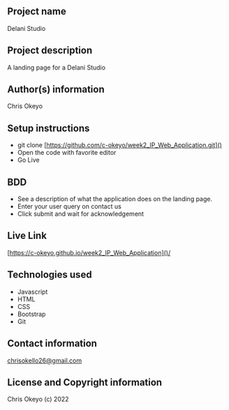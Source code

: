 
## Project name

Delani Studio

## Project description

A landing page for a Delani Studio 

## Author(s) information

Chris Okeyo

## Setup instructions

- git clone [https://github.com/c-okeyo/week2_IP_Web_Application.git]()
- Open the code with favorite editor
- Go Live

## BDD

- See a  description of what the application does on the landing page.
- Enter your user query on contact us
- Click submit and wait for acknowledgement

## Live Link

[https://c-okeyo.github.io/week2_IP_Web_Application]()/

## Technologies used

- Javascript
- HTML
- CSS
- Bootstrap
- Git

## Contact information

[chrisokello26@gmail.com]()

## License and Copyright information

Chris Okeyo (c) 2022
